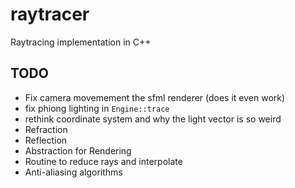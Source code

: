 # raytracer

Raytracing implementation in C++

## TODO

* Fix camera movemement the sfml renderer (does it even work)
* fix phiong lighting in `Engine::trace`
* rethink coordinate system and why the light vector is so weird
* Refraction
* Reflection
* Abstraction for Rendering
* Routine to reduce rays and interpolate
* Anti-aliasing algorithms
